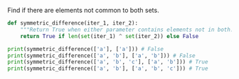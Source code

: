Find if there are elements not common to both sets.

```python
def symmetric_difference(iter_1, iter_2):
    """Return True when either parameter contains elements not in both."""
    return True if len(set(iter_1) ^ set(iter_2)) else False
```

```python
print(symmetric_difference(['a'], ['a'])) # False
print(symmetric_difference(['a', 'b'], ['a', 'b'])) # False
print(symmetric_difference(['a', 'b', 'c'], ['a', 'b'])) # True
print(symmetric_difference(['a', 'b'], ['a', 'b', 'c'])) # True
```